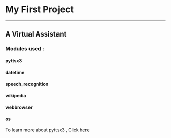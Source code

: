 # My First Project

---------------------------
## A Virtual Assistant
### Modules used :
#### pyttsx3
#### datetime
#### speech_recognition
#### wikipedia
#### webbrowser
#### os
To learn more about pyttsx3 , Click [here](https://dev.to/divshekhar/text-to-speech-in-python-tts-using-pyttsx3-4095)
